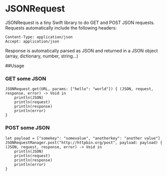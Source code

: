 JSONRequest
==================

JSONRequest is a tiny Swift library to do GET and POST JSON requests. Requests automatically include the following headers:

```
Content-Type: application/json
Accept: application/json
```

Response is automatically parsed as JSON and returned in a JSON object (array, dictionary, number, string...)

##Usage

### GET some JSON
```
JSONRequest.get(URL, params: ["hello": "world"]) { (JSON, request, response, error) -> Void in
    println(JSON)
    println(request)
    println(response)
    println(error)
}
```

### POST some JSON
```
let payload = ["somekey": "somevalue", "anotherkey": "another value"]
JSONRequestManager.post("http://httpbin.org/post", payload: payload) { (JSON, request, response, error) -> Void in
    println(JSON)
    println(request)
    println(response)
    println(error)
}
```
